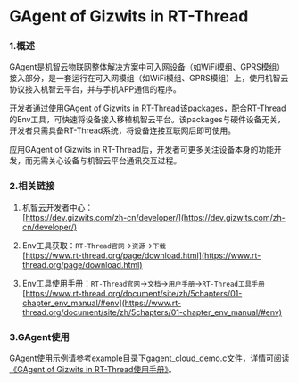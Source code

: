 # GAgent of Gizwits in RT-Thread  
### 1.概述
GAgent是机智云物联网整体解决方案中可入网设备（如WiFi模组、GPRS模组）接入部分，是一套运行在可入网模组（如WiFi模组、GPRS模组）上，使用机智云协议接入机智云平台，并与手机APP通信的程序。

开发者通过使用GAgent of Gizwits in RT-Thread该packages，配合RT-Thread的Env工具，可快速将设备接入移植机智云平台。该packages与硬件设备无关，开发者只需具备RT-Thread系统，将设备连接互联网后即可使用。

应用GAgent of Gizwits in RT-Thread后，开发者可更多关注设备本身的功能开发，而无需关心设备与机智云平台通讯交互过程。

### 2.相关链接
1. 机智云开发者中心：  
[https://dev.gizwits.com/zh-cn/developer/](https://dev.gizwits.com/zh-cn/developer/)  

2. Env工具获取：`RT-Thread官网`->`资源`->`下载`  
[https://www.rt-thread.org/page/download.html](https://www.rt-thread.org/page/download.html)  

3. Env工具使用手册：`RT-Thread官网`->`文档`->`用户手册`->`RT-Thread工具手册`  
[https://www.rt-thread.org/document/site/zh/5chapters/01-chapter_env_manual/#env](https://www.rt-thread.org/document/site/zh/5chapters/01-chapter_env_manual/#env)  

### 3.GAgent使用

GAgent使用示例请参考example目录下gagent_cloud_demo.c文件，详情可阅读[《GAgent of Gizwits in RT-Thread使用手册》](./docs/README.md)。
